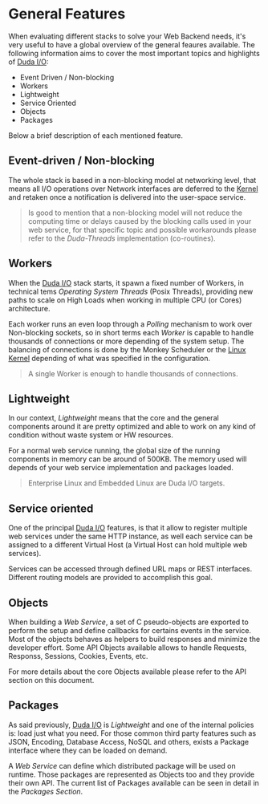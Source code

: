 # General Features

When evaluating different stacks to solve your Web Backend needs, it's very useful to have a global overview of the general feaures available. The following information aims to cover the most important topics and highlights of [Duda I/O](http://duda.io):

* Event Driven / Non-blocking
* Workers
* Lightweight
* Service Oriented
* Objects
* Packages

Below a brief description of each mentioned feature.

## Event-driven / Non-blocking

The whole stack is based in a non-blocking model at networking level, that means all I/O operations over Network interfaces are deferred to the [Kernel](http://kernel.org) and retaken once a notification is delivered into the user-space service.

>Is good to mention that a non-blocking model will not reduce the computing time or delays caused by the blocking calls used in your web service, for that specific topic and possible workarounds please refer to the _Duda-Threads_ implementation (co-routines).

## Workers

When the [Duda I/O](http://duda.io) stack starts, it spawn a fixed number of Workers, in technical tems _Operating System Threads_ (Posix Threads), providing new paths to scale on High Loads when working in multiple CPU (or Cores) architecture.

Each worker runs an even loop through a _Polling_ mechanism to work over Non-blocking sockets, so in short terms each _Worker_ is capable to handle thousands of connections or more depending of the system setup. The balancing of connections is done by the Monkey Scheduler or the [Linux Kernel](http://kernel.org) depending of what was specified in the configuration.

> A single Worker is enough to handle thousands of connections.

## Lightweight

In our context, _Lightweight_ means that the core and the general components around it are pretty optimized and able to work on any kind of condition without waste system or HW resources.

For a normal web service running, the global size of the running components in memory can be around of 500KB. The memory used will depends of your web service implementation and packages loaded.

> Enterprise Linux and Embedded Linux are Duda I/O targets.

## Service oriented

One of the principal [Duda I/O](http://duda.io) features, is that it allow to register multiple web services under the same HTTP instance, as well each service can be assigned to a different Virtual Host (a Virtual Host can hold multiple web services).

Services can be accessed through defined URL maps or REST interfaces. Different routing models are provided to accomplish this goal.

## Objects

When building a _Web Service_, a set of C pseudo-objects are exported to perform the setup and define callbacks for certains events in the service. Most of the objects behaves as helpers to build responses and minimize the developer effort. Some API Objects available allows to handle Requests, Responss, Sessions, Cookies, Events, etc.

For more details about the core Objects available please refer to the API section on this document.

## Packages

As said previously, [Duda I/O](http://duda.io) is _Lightweight_ and one of the internal policies is: load just what you need. For those common third party features such as JSON, Encoding, Database Access, NoSQL and others, exists a Package interface where they can be loaded on demand.

A _Web Service_ can define which distributed package will be used on runtime. Those packages are represented as Objects too and they provide their own API. The current list of Packages available can be seen in detail in the _Packages Section_.
